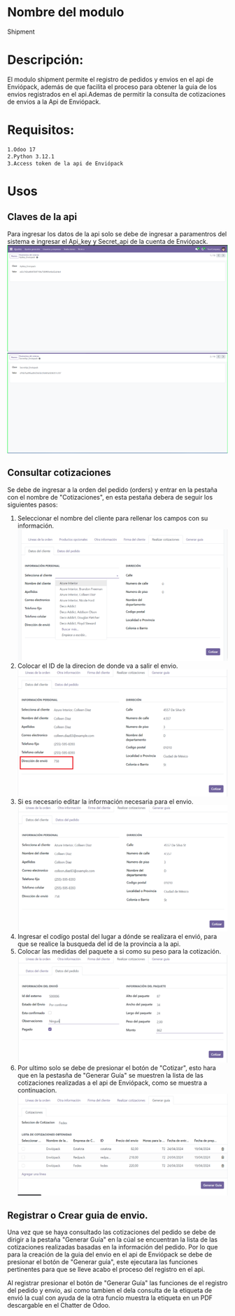 # Nombre del modulo
Shipment
    
# Descripción:
El modulo shipment permite el registro de pedidos y envios en el api de Enviópack, además de que facilita el proceso para obtener la guia de los envios registrados en el api.Ademas de permitir la consulta de cotizaciones de envios a la Api de Enviópack.

# Requisitos:
    1.Odoo 17
    2.Python 3.12.1
    3.Access token de la api de Enviópack

# Usos
## Claves de la api
Para ingresar los datos de la api solo se debe de ingresar a paramentros del sistema e ingresar el Api_key y Secret_api de la cuenta de Enviópack.
![Imagen 1](readme_images/img1.png)
![Imagen 2](readme_images/img2.png)

## Consultar cotizaciones 
Se debe de ingresar a la orden del pedido (orders) y entrar en la pestaña con el nombre de "Cotizaciones", en esta pestaña debera de seguir los siguientes pasos:
1. Seleccionar el nombre del cliente para rellenar los campos con su información.
![Imagen 3](readme_images/img3.png)
2. Colocar el ID de la direcion de donde va a salir el envio.
![Imagen 4](readme_images/img4.png)
3. Si es necesario editar la información necesaria para el envio.
![Imagen 5](readme_images/img5.png)
4. Ingresar el codígo postal del lugar a dónde se realizara el envió, para que se realice la busqueda del id de la provincia a la api.
5. Colocar las medidas del paquete a si como su peso para la cotización.
![Imagen 6](readme_images/img6.png)
6. Por ultimo solo se debe de presionar el botón de "Cotizar", esto hara que en la pestasña de "Generar Guía" se muestren la lista de las cotizaciones realizadas a el api de Enviópack, como se muestra a continuacion.
![Imagen 7](readme_images/img7.png)

## Registrar o Crear guia de envio.
Una vez que se haya consultado las cotizaciones del pedido se debe de dirigir a la pestaña "Generar Guía" en la cúal se encuentran la lista de las cotizaciones realizadas basadas en la información del pedido. Por lo que para la creación de la guia del envio en el api de Enviópack se debe de presionar el botón de "Generar guia", este ejecutara las funciones pertinentes para que se lleve acabo el proceso del registro en el api.

Al registrar presionar el botón de "Generar Guía" las funciones de el registro del pedido y envio, asi como tambien el dela consulta de la etiqueta de envió la cual con ayuda de la otra funcio muestra la etiqueta en un PDF descargable en el Chatter de Odoo.


